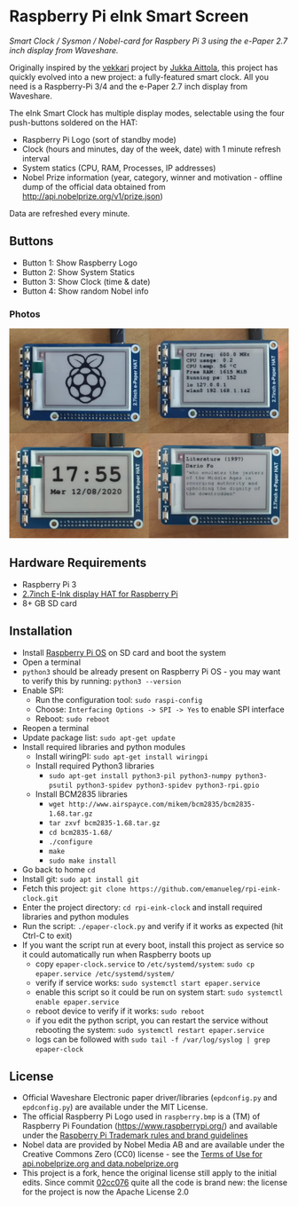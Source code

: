 # Raspberry Pi eInk Smart Screen

_Smart Clock / Sysmon / Nobel-card for Raspbery Pi 3 using the e-Paper 2.7 inch display from Waveshare._

Originally inspired by the [vekkari](https://github.com/jaittola/vekkari) project by [Jukka Aittola](https://github.com/jaittola), this project has quickly evolved into a new project: a fully-featured smart clock. All you need is a Raspberry-Pi 3/4 and the e-Paper 2.7 inch display from Waveshare.

The eInk Smart Clock has multiple display modes, selectable using the four push-buttons soldered on the HAT:
- Raspberry Pi Logo (sort of standby mode)
- Clock (hours and minutes, day of the week, date) with 1 minute refresh interval
- System statics  (CPU, RAM, Processes, IP addresses)
- Nobel Prize information (year, category, winner and motivation - offline dump of the official data obtained from http://api.nobelprize.org/v1/prize.json)

Data are refreshed every minute.

## Buttons

- Button 1: Show Raspberry Logo
- Button 2: Show System Statics
- Button 3: Show Clock (time & date)
- Button 4: Show random Nobel info

### Photos

![Button 1](resources/www_btn1234.jpg)

## Hardware Requirements

- Raspberry Pi 3
- [2.7inch E-Ink display HAT for Raspberry Pi](https://www.waveshare.com/product/raspberry-pi/displays/e-paper/2.7inch-e-paper-hat.htm)
- 8+ GB SD card

## Installation

- Install [Raspberry Pi OS](https://www.raspberrypi.org/downloads/) on SD card and boot the system
- Open a terminal
- ```python3``` should be already present on Raspberry Pi OS - you may want to verify this by running: ```python3 --version```
- Enable SPI:
  - Run the configuration tool: ```sudo raspi-config```
  - Choose: ```Interfacing Options -> SPI -> Yes```  to enable SPI interface
  - Reboot: ```sudo reboot```
- Reopen a terminal
- Update package list: ```sudo apt-get update```
- Install required libraries and python modules
  - Install wiringPI: ```sudo apt-get install wiringpi```
  - Install required Python3 libraries
    - ```sudo apt-get install python3-pil python3-numpy python3-psutil python3-spidev python3-spidev python3-rpi.gpio```
  - Install BCM2835 libraries
    - ```wget http://www.airspayce.com/mikem/bcm2835/bcm2835-1.68.tar.gz```
    - ```tar zxvf bcm2835-1.68.tar.gz```
    - ```cd bcm2835-1.68/```
    - ```./configure```
    - ```make```
    - ```sudo make install```
- Go back to home ```cd```
- Install git: ```sudo apt install git```
- Fetch this project: ```git clone https://github.com/emanueleg/rpi-eink-clock.git```
- Enter the project directory: ```cd rpi-eink-clock``` and install required libraries and python modules
- Run the script: ```./epaper-clock.py``` and verify if it works as expected (hit Ctrl-C to exit)
- If you want the script run at every boot, install this project as service so it could automatically run when Raspberry boots up
  - copy ```epaper-clock.service``` to ```/etc/systemd/system```: ```sudo cp epaper.service /etc/systemd/system/```
  - verify if service works: ```sudo systemctl start epaper.service```
  - enable this script so it could be run on system start: ```sudo systemctl enable epaper.service```
  - reboot device to verify if it works: ```sudo reboot```
  - if you edit the python script, you can restart the service without rebooting the system: ```sudo systemctl restart epaper.service```
  - logs can be followed with ```sudo tail -f /var/log/syslog | grep epaper-clock```

## License

* Official Waveshare Electronic paper driver/libraries (```epdconfig.py``` and ```epdconfig.py```) are available under the MIT License.
* The official Raspberry Pi Logo used in ```raspberry.bmp``` is a (TM) of Raspberry Pi Foundation (https://www.raspberrypi.org/) and available under the [Raspberry Pi Trademark rules and brand guidelines](https://www.raspberrypi.org/trademark-rules/)
* Nobel data are provided by Nobel Media AB and are available under the Creative Commons Zero (CC0) license - see the [Terms of Use for api.nobelprize.org and data.nobelprize.org ](https://www.nobelprize.org/about/terms-of-use-for-api-nobelprize-org-and-data-nobelprize-org/)
* This project is a fork, hence the original license still apply to the initial edits. Since commit [02cc076](https://github.com/emanueleg/rpi-eink-clock/commit/02cc0761417e3218ac8d37ea247866298c6cf17e) quite all the code is brand new: the license for the project is now the Apache License 2.0
